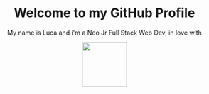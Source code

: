 <h1 align= center>Welcome to my GitHub Profile</h1>

<p align=center>My name is Luca and i'm a Neo Jr Full Stack Web Dev, in love with </p>
<p align=center><img src="https://upload.wikimedia.org/wikipedia/commons/thumb/9/95/Vue.js_Logo_2.svg/1024px-Vue.js_Logo_2.svg.png" width="100"> </p>

